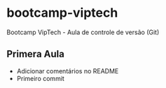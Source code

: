 # bootcamp-viptech
Bootcamp VipTech - Aula de controle de versão (Git)

## Primera Aula 

- Adicionar comentários no README
- Primeiro commit
